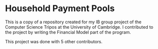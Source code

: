 # Household Payment Pools

This is a copy of a repository created for my IB group project of the Computer Science Tripos at the University of Cambridge.
I contributed to the project by writing the Financial Model part of the program.

This project was done with 5 other contributors.

